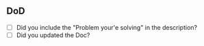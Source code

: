 DoD
----

- [ ] Did you include the "Problem your'e solving" in the description? 
- [ ] Did you updated the Doc?
